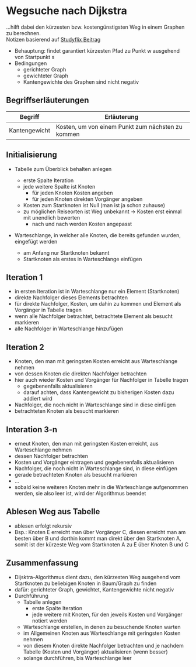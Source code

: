 # Wegsuche nach Dijkstra

...hilft dabei den kürzesten bzw. kostengünstigsten Weg in einem Graphen zu berechnen.\
Notizen basierend auf [Studyflix Beitrag](ht.tps://studyflix.de/informatik/dijkstra-algorithmus-1291)

- Behauptung: findet garantiert kürzesten Pfad zu Punkt w ausgehend von Startpunkt s
- Bedingungen
  - gerichteter Graph
  - gewichteter Graph
  - Kantengewichte des Graphen sind nicht negativ

## Begriffserläuterungen

| Begriff       | Erläuterung                                       |
|---------------|---------------------------------------------------|
| Kantengewicht | Kosten, um von einem Punkt zum nächsten zu kommen |

## Initialisierung

- Tabelle zum Überblick behalten anlegen
  - erste Spalte Iteration
  - jede weitere Spalte ist Knoten
    - für jeden Knoten Kosten angeben
    - für jeden Knoten direkten Vorgänger angeben
  - Kosten zum Startknoten ist Null (man ist ja schon zuhause)
  - zu möglichen Reiseorten ist Weg unbekannt -> Kosten erst einmal mit unendlich bewerten
    - nach und nach werden Kosten angepasst

- Warteschlange, in welcher alle Knoten, die bereits gefunden wurden, eingefügt werden
  - am Anfang nur Startknoten bekannt
  - Startknoten als erstes in Warteschlange einfügen

## Iteration 1

- in ersten Iteration ist in Warteschlange nur ein Element (Startknoten)
- direkte Nachfolger dieses Elements betrachten
- für direkte Nachfolger, Kosten, um dahin zu kommen und Element als Vorgänger in Tabelle tragen
- wenn alle Nachfolger betrachtet, betrachtete Element als besucht markieren
- alle Nachfolger in Warteschlange hinzufügen

## Iteration 2

- Knoten, den man mit geringsten Kosten erreicht aus Warteschlange nehmen
- von dessen Knoten die direkten Nachfolger betrachten
- hier auch wieder Kosten und Vorgänger für Nachfolger in Tabelle tragen
  - gegebenenfalls aktualisieren
  - darauf achten, dass Kantengewicht zu bisherigen Kosten dazu addiert wird
- Nachfolger, die noch nicht in Warteschlange sind in diese einfügen
- betrachteten Knoten als besucht markieren

## Interation 3-n

- erneut Knoten, den man mit geringsten Kosten erreicht, aus Warteschlange nehmen
- dessen Nachfolger betrachten
- Kosten und Vorgänger eintragen und gegebenenfalls aktualisieren
- Nachfolger, die noch nicht in Warteschlange sind, in diese einfügen
- gerade betrachteten Knoten als besucht markieren
- ...
- sobald keine weiteren Knoten mehr in die Warteschlange aufgenommen werden, sie also leer ist, wird der Algorithmus beendet

## Ablesen Weg aus Tabelle

- ablesen erfolgt rekursiv
- Bsp.: Knoten E erreicht man über Vorgänger C, diesen erreicht man am besten über B und dorthin kommt man direkt über den Startknoten A, somit ist der kürzeste Weg vom Startknoten A zu E über Knoten B und C

## Zusammenfassung

- Dijsktra-Algorithmus dient dazu, den kürzesten Weg ausgehend vom Startknoten zu beliebigen Knoten in Baum/Graph zu finden
- dafür: gerichteter Graph, gewichtet, Kantengewichte nicht negativ
- Durchführung
  - Tabelle anlegen
    - erste Spalte Iteration
    - jede weitere mit Knoten, für den jeweils Kosten und Vorgänger notiert werden
  - Warteschlange erstellen, in denen zu besuchende Knoten warten
  - im Allgemeinen Knoten aus Warteschlange mit geringsten Kosten nehmen
  - von diesem Knoten direkte Nachfolger betrachten und je nachdem Tabelle (Kosten und Vorgänger) aktualisieren (wenn besser)
  - solange durchführen, bis Warteschlange leer
